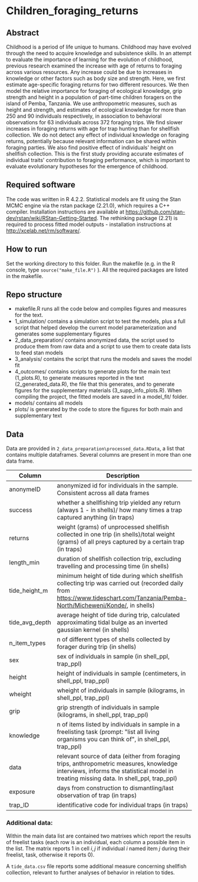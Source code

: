 # Children_foraging_returns
## Abstract
Childhood is a period of life unique to humans. Childhood may have evolved through the need to acquire knowledge and subsistence skills. In an attempt to evaluate the importance of learning for the evolution of childhood, previous research examined the increase with age of returns to foraging across various resources. Any increase could be due to increases in knowledge or other factors such as body size and strength. Here, we first estimate age-specific foraging returns for two different resources. We then model the relative importance for foraging of ecological knowledge, grip strength and height in a population of part-time children foragers on the island of Pemba, Tanzania. We use anthropometric measures, such as height and strength, and estimates of ecological knowledge for more than 250 and 90 individuals respectively, in association to behavioral observations for 63 individuals across 372 foraging trips. We find slower increases in foraging returns with age for trap hunting than for shellfish collection. We do not detect any effect of individual knowledge on foraging returns, potentially because relevant information can be shared within foraging parties. We also find positive effect of individuals' height on shellfish collection. 
This is the first study providing accurate estimates of individual traits' contribution to foraging performance, which is important to evaluate evolutionary hypotheses for the emergence of childhood. 

## Required software

The code was written in R 4.2.2. Statistical models are fit using the Stan MCMC engine via the rstan package (2.21.0), which requires a C++ compiler. Installation instructions are available at https://github.com/stan-dev/rstan/wiki/RStan-Getting-Started. The rethinking package (2.21) is required to process fitted model outputs - installation instructions at http://xcelab.net/rm/software/.


## How to run

Set the working directory to this folder. Run the makefile (e.g. in the R console, type `source("make_file.R")` ). All the required packages are listed in the makefile. 

## Repo structure
- makefile.R runs all the code below and compiles figures and measures for the text.
- 1_simulation/ contains a simulation script to test the models, plus a full script that helped develop the current model parameterization and generates some supplementary figures
- 2_data_preparation/ contains anonymized data, the script used to produce them from raw data and a script to use them to create data lists to feed stan models
- 3_analysis/ contains the script that runs the models and saves the model fit
- 4_outcomes/ contains scripts to generate plots for the main text (1_plots.R), to generate measures reported in the text (2_generated_data.R), the file that this generates, and to generate figures for the supplementary materials (3_supp_info_plots.R). When compiling the project, the fitted models are saved in a model_fit/ folder.
- models/ contains all models
- plots/ is generated by the code to store the figures for both main and supplementary text

## Data
Data are provided in `2_data_preparation\processed_data.RData`, a list that contains multiple dataframes. Several columns are present in more than one data frame.

Column|Description
---------|-------------
anonymeID|anonymized id for individuals in the sample. Consistent across all data frames
success|whether a shellfishing trip yielded any return (always 1 - in shells)/ how many times a trap captured anything (in traps)
returns|weight (grams) of unprocessed shellfish collected in one trip (in shells)/total weight (grams) of all preys captured by a certain trap (in traps)
length_min|duration of shellfish collection trip, excluding travelling and processing time (in shells)
tide_height_m|minimum height of tide during which shellfish collecting trip was carried out (recorded daily from https://www.tideschart.com/Tanzania/Pemba-North/Micheweni/Konde/, in shells)
tide_avg_depth|average height of tide during trip, calculated approximating tidal bulge as an inverted gaussian kernel (in shells)
n_item_types|n of different types of shells collected by forager during trip (in shells)
sex|sex of individuals in sample (in shell_ppl, trap_ppl)
height|height of individuals in sample (centimeters, in shell_ppl, trap_ppl)
wheight|wheight of individuals in sample (kilograms, in shell_ppl, trap_ppl)
grip|grip strength of individuals in sample (kilograms, in shell_ppl, trap_ppl)
knowledge|n of items listed by individuals in sample in a freelisting task (prompt: "list all living organisms you can think of", in shell_ppl, trap_ppl)
data|relevant source of data (either from foraging trips, anthropometric measures, knowledge interviews, informs the statistical model in treating missing data. In shell_ppl, trap_ppl)
exposure|days from construction to dismantling/last observation of trap (in traps)
trap_ID|identificative code for individual traps (in traps)

### Additional data:
Within the main data list are contained two matrixes which report the results of freelist tasks (each row is an individual, each column a possible item in the list. The matrix reports 1 in cell $i,j$ if individual $i$ named item $j$ during their freelist, task, otherwise it reports 0).

A `tide_data.csv` file reports some additional measure concerning shellfish collection, relevant to further analyses of behavior in relation to tides. 


